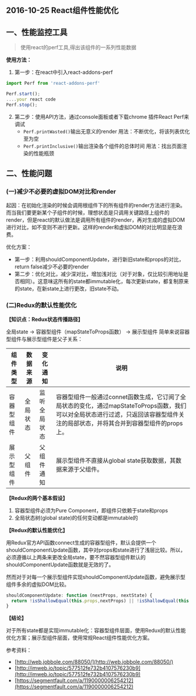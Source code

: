 ## 2016-10-25 React组件性能优化


## 一、性能监控工具
> 使用react的perf工具,得出该组件的一系列性能数据
 
**使用方法：**
1. 第一步：在react中引入react-addons-perf
```javascript
import Perf from 'react-addons-perf'

Perf.start();
....your react code
Perf.stop();
```
2. 第二步：使用API方法，通过console面板或者下载chrome 插件React Perf来调试
	* `Perf.printWasted()`输出无意义的render
		用法：不断优化，将该列表优化至为空
	* `Perf.printInclusive()`输出渲染各个组件的总体时间
		用法：找出页面渲染的性能瓶颈
 
## 二、性能问题 
### (一)减少不必要的虚拟DOM对比和render

起因：在初始化渲染的时候会调用根组件下的所有组件的render方法进行渲染。而当我们要更新某个子组件的时候，理想状态是只调用关键路径上组件的render，但是react的默认做法是调用所有组件的render，再对生成的虚拟DOM进行对比，如不变则不进行更新。这样的render和虚拟DOM的对比明显是在浪费。
 
优化方案：
* 第一步：利用shouldComponentUpdate，进行新旧state和props的对比，return false减少不必要的render
* 第二步：优化对比，减少深对比，增加浅对比（对于对象，仅比较引用地址是否相同）。这意味这所有的state都immutable化，每次更新state，都复制原来的state，在新state上进行更改，旧state不动。
 
### (二)Redux的默认性能优化

**【知识点：Redux状态传播路径】**

全局state -> 容器型组件（mapStateToProps函数） -> 展示型组件
简单来说容器型组件与展示型组件是父子关系：
 
| 组件类型      | 数据来源      | 变化通知      | 说明          |
| ------------- | ------------- | ------------- | ------------- |
| 容器型组件    | 全局状态      | 监听全局状态  | 容器型组件一般通过connet函数生成，它订阅了全局状态的变化，通过mapStateToProps函数，我们可以对全局状态进行过滤，只返回该容器型组件关注的局部状态，并将其合并到容器型组件的props上。|
| 展示型组件    | 父组件        | 父组件通知    | 展示型组件不直接从global state获取数据，其数据来源于父组件。|

**【Redux的两个基本假设】**

1. 容器型组件必须为Pure Component，即组件只依赖于state和props
2. 全局状态树(global state)的任何变动都是immutable的

**【Redux的默认性能优化】**

用Redux官方API函数connect生成的容器型组件，默认会提供一个shouldComponentUpdate函数，其中对props和state进行了浅层比较。所以，必须遵循以上两条来更改全局state，要不然容器型组件默认的shouldComponentUpdate函数就是无效的了。

然而对于对每一个展示型组件实现shouldComponentUpdate函数，避免展示型组件多余的虚拟DOM比较。
```javascript
shouldComponentUpdate: function (nextProps, nextState) {
  return !isShallowEqual(this.props,nextProps) || !isShallowEqual(this.state,nextState);
}
```
**【结论】**

对于所有state都是实现immutable化：容器型组件层面，使用Redux的默认性能优化方案；展示型组件层面，使用常规React组件性能优化方案。
 
 
 
参考资料：
* [http://web.jobbole.com/88050/](http://web.jobbole.com/88050/)
* [http://imweb.io/topic/577512fe732b4107576230b9](http://imweb.io/topic/577512fe732b4107576230b9)
* [https://segmentfault.com/a/1190000006254212](https://segmentfault.com/a/1190000006254212)

